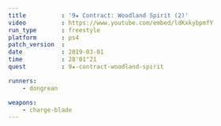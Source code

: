 ```yaml
---
title          : '9★ Contract: Woodland Spirit (2)'
video          : https://www.youtube.com/embed/ldKxkybpmfY
run_type       : freestyle
platform       : ps4
patch_version  :
date           : 2019-03-01
time           : 28'01"21
quest          : 9★-contract-woodland-spirit

runners:
    - dongrean

weapons:
    - charge-blade
---
```

